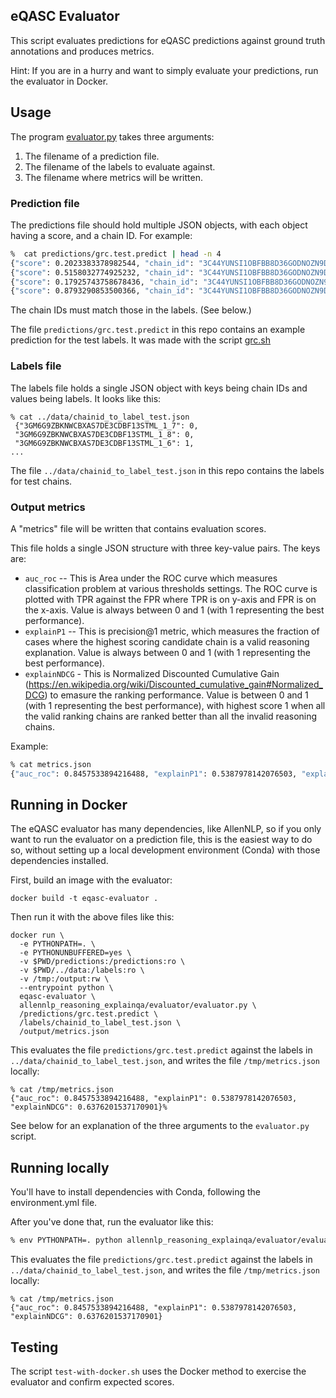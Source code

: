 ## eQASC Evaluator

This script evaluates predictions for eQASC predictions against ground truth annotations and produces metrics.

Hint: If you are in a hurry and want to simply evaluate your predictions, run the evaluator in Docker.

## Usage

The program [evaluator.py](allennlp_reasoning_explainqa/evaluator/evaluator.py) takes three arguments:

1. The filename of a prediction file.
2. The filename of the labels to evaluate against.
3. The filename where metrics will be written.

### Prediction file

The predictions file should hold multiple JSON objects, with each object having a score, and a chain ID. For example:

```bash
%  cat predictions/grc.test.predict | head -n 4
{"score": 0.2023383378982544, "chain_id": "3C44YUNSI1OBFBB8D36GODNOZN9DPA_1_1"}
{"score": 0.5158032774925232, "chain_id": "3C44YUNSI1OBFBB8D36GODNOZN9DPA_1_2"}
{"score": 0.17925743758678436, "chain_id": "3C44YUNSI1OBFBB8D36GODNOZN9DPA_1_5"}
{"score": 0.8793290853500366, "chain_id": "3C44YUNSI1OBFBB8D36GODNOZN9DPA_1_7"}
```

The chain IDs must match those in the labels. (See below.)

The file `predictions/grc.test.predict` in this repo contains an example
prediction for the test labels. It was made with the script
[grc.sh](https://github.com/harsh19/Reasoning-Chains-MultihopQA/blob/evaluator/code/scripts/grc.sh#L43)

### Labels file

The labels file holds a single JSON object with keys being chain IDs and values
being labels. It looks like this:

```
% cat ../data/chainid_to_label_test.json
 {"3GM6G9ZBKNWCBXAS7DE3CDBF13STML_1_7": 0, 
 "3GM6G9ZBKNWCBXAS7DE3CDBF13STML_1_8": 0, 
 "3GM6G9ZBKNWCBXAS7DE3CDBF13STML_1_6": 1, 
...
```

The file `../data/chainid_to_label_test.json` in this repo
contains the labels for test chains.

### Output metrics

A "metrics" file will be written that contains evaluation scores.

This file holds a single JSON structure with three key-value pairs. The keys are:

* `auc_roc` -- This is Area under the ROC curve which measures classification problem at various thresholds settings. The ROC curve is plotted with TPR against the FPR where TPR is on y-axis and FPR is on the x-axis. Value is always between 0 and 1 (with 1 representing the best performance).
* `explainP1` -- This is precision@1 metric, which measures the fraction of cases where the highest scoring candidate chain is a valid reasoning explanation. Value is always between 0 and 1 (with 1 representing the best performance).
* `explainNDCG` - This is Normalized Discounted Cumulative Gain (https://en.wikipedia.org/wiki/Discounted_cumulative_gain#Normalized_DCG) to emasure the ranking performance. Value is between 0 and 1 (with 1 representing the best performance), with highest score 1 when all the valid ranking chains are ranked better than all the invalid reasoning chains.

Example:

```bash
% cat metrics.json 
{"auc_roc": 0.8457533894216488, "explainP1": 0.5387978142076503, "explainNDCG": 0.6376201537170901}
```

## Running in Docker

The eQASC evaluator has many dependencies, like AllenNLP, so if you only want
to run the evaluator on a prediction file, this is the easiest way to do so,
without setting up a local development environment (Conda) with those
dependencies installed.

First, build an image with the evaluator:

```
docker build -t eqasc-evaluator .
```

Then run it with the above files like this:

```
docker run \
  -e PYTHONPATH=. \
  -e PYTHONUNBUFFERED=yes \
  -v $PWD/predictions:/predictions:ro \
  -v $PWD/../data:/labels:ro \
  -v /tmp:/output:rw \
  --entrypoint python \
  eqasc-evaluator \
  allennlp_reasoning_explainqa/evaluator/evaluator.py \
  /predictions/grc.test.predict \
  /labels/chainid_to_label_test.json \
  /output/metrics.json
```

This evaluates the file `predictions/grc.test.predict` against the labels in
`../data/chainid_to_label_test.json`, and writes the file
`/tmp/metrics.json` locally:

```
% cat /tmp/metrics.json
{"auc_roc": 0.8457533894216488, "explainP1": 0.5387978142076503, "explainNDCG": 0.6376201537170901}%   
```

See below for an explanation of the three arguments to the `evaluator.py` script.

## Running locally

You'll have to install dependencies with Conda, following the environment.yml file.

After you've done that, run the evaluator like this:

```bash
% env PYTHONPATH=. python allennlp_reasoning_explainqa/evaluator/evaluator.py predictions/grc.test.predict ../data/labels/chainid_to_label_test.json /tmp/metrics.json
```

This evaluates the file `predictions/grc.test.predict` against the labels in
`../data/chainid_to_label_test.json`, and writes the file
`/tmp/metrics.json` locally:

```
% cat /tmp/metrics.json
{"auc_roc": 0.8457533894216488, "explainP1": 0.5387978142076503, "explainNDCG": 0.6376201537170901}
```

## Testing

The script `test-with-docker.sh` uses the Docker method to exercise the
evaluator and confirm expected scores.
